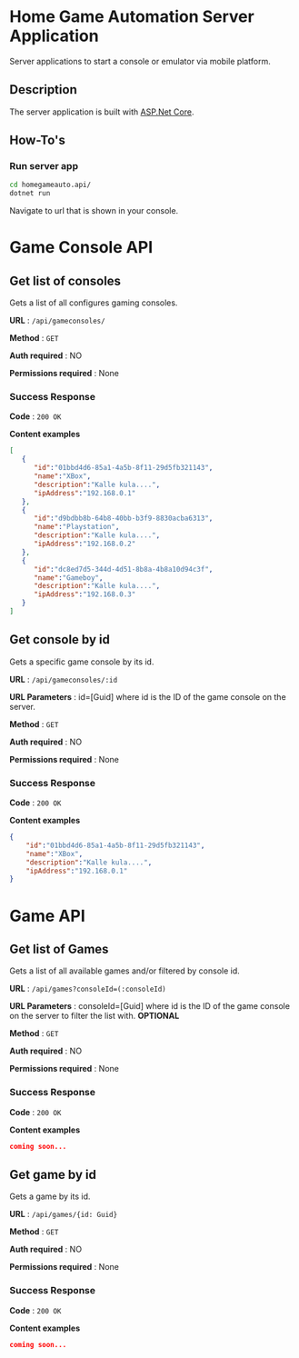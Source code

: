 # Home Game Automation Server Application

Server applications to start a console or emulator via mobile platform.

## Description

The server application is built with [ASP.Net Core](https://docs.microsoft.com/en-us/aspnet/core/).

## How-To's

### Run server app

```bash
cd homegameauto.api/
dotnet run
```

Navigate to url that is shown in your console.

# Game Console API

## Get list of consoles

Gets a list of all configures gaming consoles.

**URL** : `/api/gameconsoles/`

**Method** : `GET`

**Auth required** : NO

**Permissions required** : None

### Success Response

**Code** : `200 OK`

**Content examples**

```json
[
   {
      "id":"01bbd4d6-85a1-4a5b-8f11-29d5fb321143",
      "name":"XBox",
      "description":"Kalle kula....",
      "ipAddress":"192.168.0.1"
   },
   {
      "id":"d9bdbb8b-64b8-40bb-b3f9-8830acba6313",
      "name":"Playstation",
      "description":"Kalle kula....",
      "ipAddress":"192.168.0.2"
   },
   {
      "id":"dc8ed7d5-344d-4d51-8b8a-4b8a10d94c3f",
      "name":"Gameboy",
      "description":"Kalle kula....",
      "ipAddress":"192.168.0.3"
   }
]
```

## Get console by id

Gets a specific game console by its id.

**URL** : `/api/gameconsoles/:id`

**URL Parameters** : id=[Guid] where id is the ID of the game console on the server.

**Method** : `GET`

**Auth required** : NO

**Permissions required** : None

### Success Response

**Code** : `200 OK`

**Content examples**

```json
{
    "id":"01bbd4d6-85a1-4a5b-8f11-29d5fb321143",
    "name":"XBox",
    "description":"Kalle kula....",
    "ipAddress":"192.168.0.1"
}
```

# Game API

## Get list of Games

Gets a list of all available games and/or filtered by console id.

**URL** : `/api/games?consoleId=(:consoleId)`

**URL Parameters** : consoleId=[Guid] where id is the ID of the game console on the server to filter the list with. **OPTIONAL**

**Method** : `GET`

**Auth required** : NO

**Permissions required** : None

### Success Response

**Code** : `200 OK`

**Content examples**

```json
coming soon...
```

## Get game by id

Gets a game by its id.

**URL** : `/api/games/{id: Guid}`

**Method** : `GET`

**Auth required** : NO

**Permissions required** : None

### Success Response

**Code** : `200 OK`

**Content examples**

```json
coming soon...
```